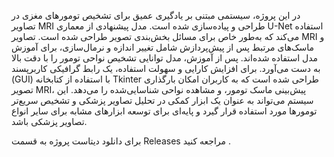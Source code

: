 در این پروژه، سیستمی مبتنی بر یادگیری عمیق برای تشخیص تومورهای مغزی در تصاویر MRI طراحی و پیاده‌سازی شده است. مدل پیشنهادی از معماری U-Net استفاده می‌کند که به‌طور خاص برای مسائل بخش‌بندی تصویر طراحی شده است. تصاویر MRI و ماسک‌های مرتبط پس از پیش‌پردازش شامل تغییر اندازه و نرمال‌سازی، برای آموزش مدل استفاده شده‌اند.
پس از آموزش، مدل توانایی تشخیص نواحی تومور را با دقت بالا به دست می‌آورد. برای افزایش کارایی و سهولت استفاده، یک رابط گرافیکی کاربرپسند (GUI) با استفاده از کتابخانه Tkinter طراحی شده است که به کاربران امکان بارگذاری تصویر MRI، پیش‌بینی ماسک تومور، و مشاهده نواحی شناسایی‌شده را می‌دهد.
این سیستم می‌تواند به عنوان یک ابزار کمکی در تحلیل تصاویر پزشکی و تشخیص سریع‌تر تومورها مورد استفاده قرار گیرد و پایه‌ای برای توسعه ابزارهای مشابه برای سایر انواع تصاویر پزشکی باشد.

برای دانلود دیتاست پروژه به قسمت Releases مراجعه کنید .

